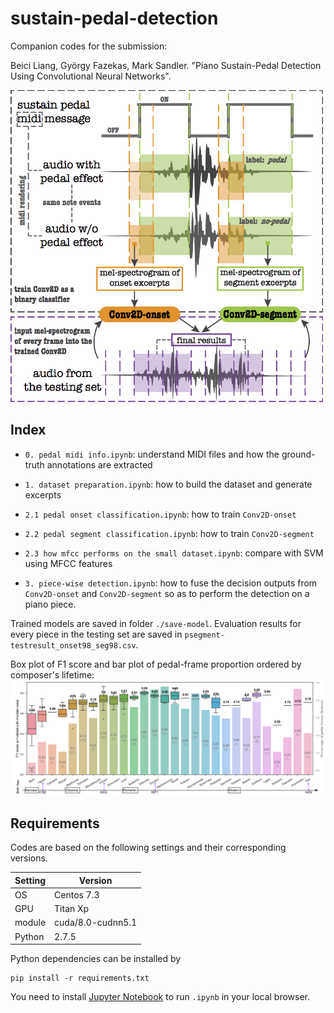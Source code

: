 # sustain-pedal-detection

Companion codes for the submission:

Beici Liang, György Fazekas, Mark Sandler. "Piano Sustain-Pedal Detection Using Convolutional Neural Networks".

<img src="https://github.com/beiciliang/sustain-pedal-detection/blob/master/framework.png" width="500">

## Index

* `0. pedal midi info.ipynb`: understand MIDI files and how the ground-truth annotations are extracted

* `1. dataset preparation.ipynb`: how to build the dataset and generate excerpts

* `2.1 pedal onset classification.ipynb`: how to train `Conv2D-onset`

* `2.2 pedal segment classification.ipynb`: how to train `Conv2D-segment`

* `2.3 how mfcc performs on the small dataset.ipynb`: compare with SVM using MFCC features

* `3. piece-wise detection.ipynb`: how to fuse the decision outputs from `Conv2D-onset` and `Conv2D-segment` so as to perform the detection on a piano piece.

Trained models are saved in folder `./save-model`. Evaluation results for every piece in the testing set are saved in `psegment-testresult_onset98_seg98.csv`.

Box plot of F1 score and bar plot of pedal-frame proportion ordered by composer's lifetime:
![Image of result](result-composer.png)

## Requirements

Codes are based on the following settings and their corresponding versions. 

Setting | Version
------------ | -------------
OS | Centos 7.3
GPU | Titan Xp
module | cuda/8.0-cudnn5.1
Python | 2.7.5

Python dependencies can be installed by
```
pip install -r requirements.txt
```

You need to install [Jupyter Notebook](http://jupyter.org/) to run `.ipynb` in your local browser.
